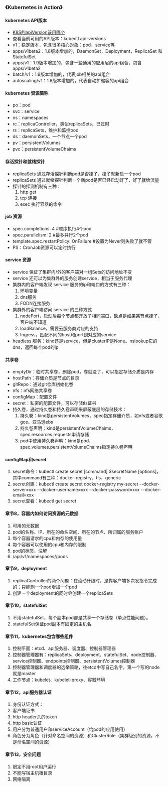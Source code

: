 ### 《Kubernetes in Action》

#### kubernetes API版本
- [K8S的apiVersion该用哪个](https://segmentfault.com/a/1190000017134399)
- 查看当前可用的API版本：kubectl api-versions
- v1：稳定版本，包含很多核心对象：pod、service等
- apps/v1beta2：1.8版本增加的，DaemonSet，Deployment，ReplicaSet 和 StatefulSet
- apps/v1：1.9版本增加的，包含一些通用的应用层的api组合，包含apps/v1beta2
- batch/v1：1.9版本增加的，代表job相关的api组合
- autoscaling/v1：1.8版本增加的，代表自动扩缩容的api组合

#### kubernetes 资源简称
- po：pod
- svc：service
- ns：namespaces
- rc：replicaController，类似replicaSets，已过时
- rs：replicaSets，维护和监控pod
- ds：daemonSets，一个节点一个pod
- pv：persistentVolumes
- pvc：persistentVolumeChaims

#### 存活探针和就绪探针
- replicaSets 通过存活探针判断pod是否挂了，挂了就新启一个pod
- replicaSets 通过就绪探针判断一个新pod是否已经启动好了，好了就给流量
- 探针的探测机制有三种：
  1. http get
  1. tcp 连接
  1. exec 执行容器的命令

#### job 资源
- spec.completions: 4 #顺序执行4个pod
- spec.parallelism: 2 #最多并行2个pod
- template.spec.restartPolicy: OnFailure #设置为Never则失败了就不管
- PS：CronJob资源可以定时执行

#### service 资源
- service 保证了集群内/外的客户端对一组Sets的访问地址不变
- service 还可以为集群外的服务创建service，相当于服务代理
- 集群内的客户端发现 service 服务的ip和端口的方式有三种：
  1. 环境变量
  1. dns服务
  1. FQDN连接服务
- 集群外的客户端访问 service 的三种方式
  1. nodePort，启动后每个节点都开放了相同端口，缺点是如果某节点挂了，客户端不知道
  1. loadBalance，需要云服务商对应的支持
  1. Ingress，匹配不同的host和port到对应的service
- headless 服务：kind还是service，但是clusterIP是None。nslookup它的dns，返回每个pod的ip

#### 共享卷
- emptyDir：临时共享卷，删除pod，卷就没了，可以指定存储介质是内存
- hostPath：存储介质是节点的目录
- gitRepo：通过git仓库初始化卷
- nfs：nfs网络共享卷
- configMap：配置文件
- secret：私密的配置文件，可以存储tls证书
- 持久卷，通过持久卷和持久卷声明来屏蔽底层的存储技术：
  1. 持久卷：kind是persistentVolumes，spec指定存储介质，如nfs或者谷歌gce、亚马逊ebs
  1. 持久卷声明：kind是persistentVolumeChaims，spec.resources.requests申请存储
  1. pod中使用持久卷声明：kind是pod，spec.volumes.persistentVolumeChaims指定持久卷声明

#### configMap和secret
1. secret命令：kubectl create secret [command] $secretName [options]，其中command有三种：docker-registry、tls、generic
1. secret创建：kubectl create secret docker-registry my-secret --docker-server=xxx --docker-username=xxx --docker-password=xxx --docker-email=xxx
1. secret查看：kubectl get secret

#### 章节8，容器内如何访问资源的元数据
1. 可用的元数据
  1. pod的名称、IP、所在的命名空间、所在的节点、所归属的服务账户
  1. 每个容器请求的cpu和内存的使用量
  1. 每个容器可以使用的cpu和内存的限制
  1. pod的标签、注解
1. /api/v1/namespaces/<namespace>/pods

#### 章节9，deployment
1. replicaController的两个问题：在滚动升级时，是靠客户端多次发指令完成的；只能删一个pod增加一个pod
1. 创建一个deployment的同时会创建一个replicaSets

#### 章节10，statefulSet
1. 不用statefulSet，每个副本pod都是共享一个存储卷（单点性能问题）。
1. statefulSet保证pod副本有固定的主机名

#### 章节11，kubernetes包含哪些组件
1. 控制平面：etcd、api服务器、调度器、控制器管理器
  1. 控制器管理器有：replicaSets、deployment、statefulSet、node控制器、service控制器、endpoints控制器、persistentVolumes控制器
  1. 控制器管理器和调度器的选举策略，往etcd中写自己名字，第一个写的node就是master
1. 工作节点：kubelet、kubelet-proxy、容器环境

#### 章节12，api服务器认证
1. 身份认证方式：
  1. 客户端证书
  1. http header头的token
  1. http basic认证
1. 用户分为普通用户和serviceAccount（给pod的应用使用）
1. 角色分为角色（针对命名空间的资源）和ClusterRole（集群级别的资源，不是命名空间的资源）

#### 章节13，安全问题
1. 限定不用root用户运行
1. 不能写宿主机根目录
1. 网络隔离








